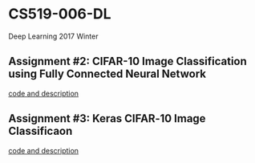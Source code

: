# CS519-006-DL
Deep Learning 2017 Winter
## Assignment #2: CIFAR-10 Image Classification using Fully Connected Neural Network
[code and description](./Assignment2)
## Assignment #3: Keras CIFAR‐10 Image Classificaon
[code and description](./Assignment3)

